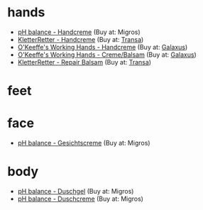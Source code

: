 # hands

- [pH balance - Handcreme](https://www.migros.ch/de/product/526820700000) (Buy at: Migros)
- [KletterRetter - Handcreme](https://www.kletterretter.com/produkte/handcreme-75ml/) (Buy at: [Transa](https://www.transa.ch/p/kletterretter-handcreme-klassik-75ml-306752-001/))
- [O'Keeffe's Working Hands - Handcreme](https://okeeffescompany.com/products/working-hands) (Buy at: [Galaxus](https://www.galaxus.ch/en/s6/product/okeeffes-working-hands-hand-cream-tube-85-g-hand-cream-30054119))
- [O'Keeffe's Working Hands - Creme/Balsam](https://okeeffescompany.com/products/working-hands) (Buy at: [Galaxus](https://www.galaxus.ch/en/s6/product/okeeffes-okeeffes-working-hand-cream-hand-cream-13302266))
- [KletterRetter - Repair Balsam](https://www.kletterretter.com/produkte/kletterretter-repair-balsam/) (Buy at: [Transa](https://www.transa.ch/p/kletterretter-repair-balsam-318710-001/))

# feet


# face

- [pH balance - Gesichtscreme](https://www.migros.ch/de/product/526801900000) (Buy at: Migros)

# body

- [pH balance - Duschgel](https://www.migros.ch/de/product/526800400000) (Buy at: Migros)
- [pH balance - Duschcreme](https://www.migros.ch/de/product/526820100000) (Buy at: Migros)
